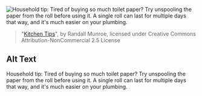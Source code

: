 ![Household tip: Tired of buying so much toilet paper? Try unspooling the paper from the roll before using it. A single roll can last for multiple days that way, and it's much easier on your plumbing.](https://imgs.xkcd.com/comics/kitchen_tips.png)
> "[Kitchen Tips](https://xkcd.com/1567/)", by Randall Munroe, licensed under Creative Commons Attribution-NonCommercial 2.5 License

## Alt Text
Household tip: Tired of buying so much toilet paper? Try unspooling the paper from the roll before using it. A single roll can last for multiple days that way, and it's much easier on your plumbing.
